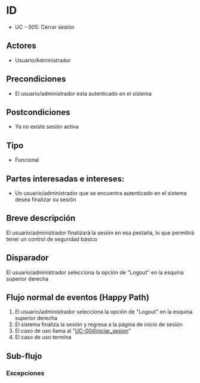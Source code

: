 # ID
 - UC - 005: Cerrar sesión
   
## Actores
 * Usuario/Administrador

## Precondiciones
 * El usuario/administrador esta autenticado en el sistema

## Postcondiciones
 * Ya no existe sesión activa
   
## Tipo 
 * Funcional

## Partes interesadas e intereses:
- Un usuario/administrador que se encuentra autenticado en el sistema desea finalizar su sesión

## Breve descripción
El usuario/administrador finalizará la sesión en esa pestaña, lo que permitirá tener un control de seguridad básico

## Disparador
El usuario/administrador selecciona la opción de "Logout" en la esquina superior derecha

## Flujo normal de eventos (Happy Path)
1. El usuario/administrador selecciona la opción de "Logout" en la esquina superior derecha
2. El sistema finaliza la sesión y regresa a la página de inicio de sesión
3. El caso de uso llama al "[UC-004Iniciar_sesion](./UC-004Iniciar_sesion.md)"
4. El caso de uso termina

## Sub-flujo 

### Excepciones
